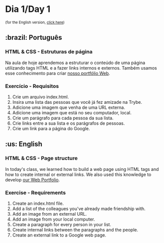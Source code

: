 # Dia 1/Day 1
<small>(for the English version, <a href="#en">click here</a>)</small>
<h2>:brazil: Português</h2>
<h3>HTML & CSS - Estruturas de página</h3>
<p>Na aula de hoje aprendemos a estruturar o conteúdo de uma página utilizando tags HTML e a fazer links internos e externos. Também usamos esse conhecimento para criar <a href="https://raphaelalmeidamartins.github.io/" rel="next">nosso portfólio Web</a>.</p>
<h3>Exercício - Requisitos</h3>
<ol>
    <li>Crie um arquivo index.html.
    <li>Insira uma lista das pessoas que você já fez amizade na Trybe.
    <li>Adicione uma imagem que venha de uma URL externa.
    <li>Adicione uma imagem que está no seu computador, local.
    <li>Crie um parágrafo para cada pessoa da sua lista.
    <li>Crie links entre a sua lista e os parágrafos de pessoas.
    <li>Crie um link para a página do Google. 
</ol>

<h2 id="en">:us: English</h2>
<h3>HTML & CSS - Page structure</h3>
<p>In today's class, we learned how to build a web page using HTML tags and how to create internal or external links. We also used this knowledge to develop <a href="https://raphaelalmeidamartins.github.io/" rel="next">our Web Portfolio</a>.</p>
<h3>Exercise - Requirements</h3>
<ol>
    <li>Create an index.html file.
    <li>Add a list of the colleagues you've already made friendship with.
    <li>Add an image from an external URL.
    <li>Add an image from your local computer.
    <li>Create a paragraph for every person in your list.
    <li>Create internal links between the paragraphs and the people.
    <li>Create an external link to a Google web page. 
</ol>